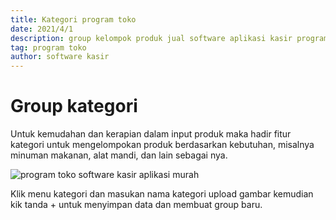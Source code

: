 ```yaml
---
title: Kategori program toko
date: 2021/4/1
description: group kelompok produk jual software aplikasi kasir program toko
tag: program toko
author: software kasir
---
```


# Group kategori

Untuk kemudahan dan kerapian dalam input produk maka hadir fitur kategori untuk mengelompokan produk berdasarkan kebutuhan, misalnya minuman makanan, alat mandi, dan lain sebagai nya.

![program toko software kasir aplikasi murah](https://1.bp.blogspot.com/-3wYmjMU7Vbw/YJ-guHJ8AtI/AAAAAAAAN9o/xTvQfEDEzD8mRZhwg1IRQgoO5-hEfDB3ACLcBGAsYHQ/s1366/program%2Btoko%2Bsoftware%2Bkasir%2Bmurah%2B6.png)

Klik menu kategori dan masukan nama kategori upload gambar kemudian kik tanda + untuk menyimpan data dan membuat group baru.